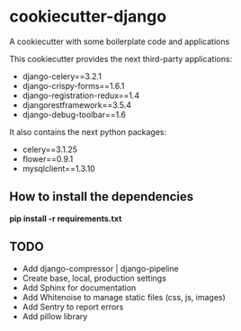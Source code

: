 # cookiecutter-django
A cookiecutter with some boilerplate code and applications

This cookiecutter provides the next third-party applications:

- django-celery==3.2.1
- django-crispy-forms==1.6.1
- django-registration-redux==1.4
- djangorestframework==3.5.4
- django-debug-toolbar==1.6

It also contains the next python packages:

- celery==3.1.25
- flower==0.9.1
- mysqlclient==1.3.10

## How to install the dependencies
**pip install -r requirements.txt**

## TODO

- Add django-compressor | django-pipeline
- Create base, local, production settings
- Add Sphinx for documentation
- Add Whitenoise to manage static files (css, js, images)
- Add Sentry to report errors
- Add pillow library
